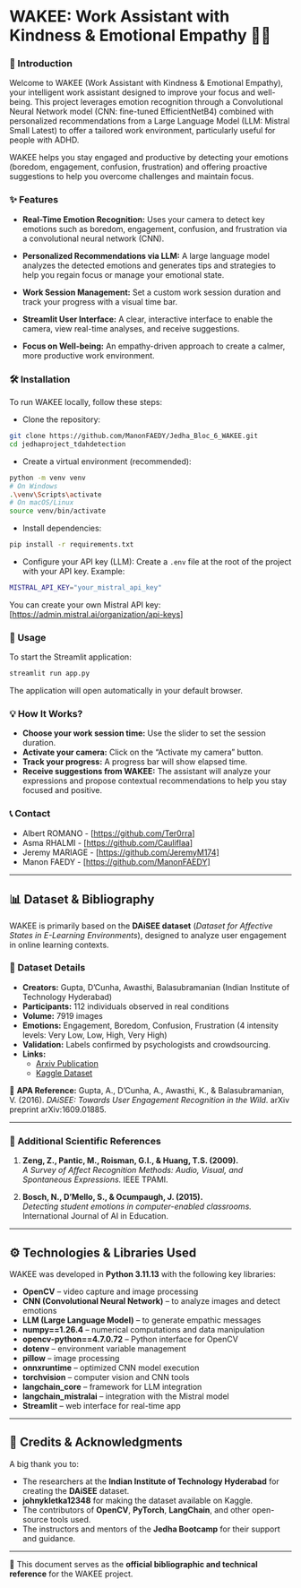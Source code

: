 
# **WAKEE: Work Assistant with Kindness & Emotional Empathy 🧠🤗**

### 🚀 Introduction
Welcome to WAKEE (Work Assistant with Kindness & Emotional Empathy), your intelligent work assistant designed to improve your focus and well-being. This project leverages emotion recognition through a Convolutional Neural Network model (CNN: fine-tuned EfficientNetB4) combined with personalized recommendations from a Large Language Model (LLM: Mistral Small Latest) to offer a tailored work environment, particularly useful for people with ADHD.

WAKEE helps you stay engaged and productive by detecting your emotions (boredom, engagement, confusion, frustration) and offering proactive suggestions to help you overcome challenges and maintain focus.

### ✨ Features
- **Real-Time Emotion Recognition:** Uses your camera to detect key emotions such as boredom, engagement, confusion, and frustration via a convolutional neural network (CNN).

- **Personalized Recommendations via LLM:** A large language model analyzes the detected emotions and generates tips and strategies to help you regain focus or manage your emotional state.

- **Work Session Management:** Set a custom work session duration and track your progress with a visual time bar.

- **Streamlit User Interface:** A clear, interactive interface to enable the camera, view real-time analyses, and receive suggestions.

- **Focus on Well-being:** An empathy-driven approach to create a calmer, more productive work environment.

### 🛠️ Installation
To run WAKEE locally, follow these steps:

- Clone the repository:
```bash
git clone https://github.com/ManonFAEDY/Jedha_Bloc_6_WAKEE.git
cd jedhaproject_tdahdetection
```

- Create a virtual environment (recommended):
```bash
python -m venv venv
# On Windows
.\venv\Scripts\activate
# On macOS/Linux
source venv/bin/activate
```

- Install dependencies:
```bash
pip install -r requirements.txt
```

- Configure your API key (LLM):
Create a `.env` file at the root of the project with your API key.
Example:
```bash
MISTRAL_API_KEY="your_mistral_api_key"
```
You can create your own Mistral API key: [https://admin.mistral.ai/organization/api-keys]

### 🚀 Usage
To start the Streamlit application:
```bash
streamlit run app.py
```

The application will open automatically in your default browser.

### 💡 How It Works?
- **Choose your work session time:** Use the slider to set the session duration.
- **Activate your camera:** Click on the “Activate my camera” button.
- **Track your progress:** A progress bar will show elapsed time.
- **Receive suggestions from WAKEE:** The assistant will analyze your expressions and propose contextual recommendations to help you stay focused and positive.


### 📞 Contact
- Albert ROMANO - [https://github.com/Ter0rra]
- Asma RHALMI - [https://github.com/Cauliflaa]
- Jeremy MARIAGE - [https://github.com/JeremyM174]
- Manon FAEDY - [https://github.com/ManonFAEDY]

---

## 📊 Dataset & Bibliography

WAKEE is primarily based on the **DAiSEE dataset** (*Dataset for Affective States in E-Learning Environments*), designed to analyze user engagement in online learning contexts.

### 🧾 Dataset Details
- **Creators:** Gupta, D’Cunha, Awasthi, Balasubramanian (Indian Institute of Technology Hyderabad)  
- **Participants:** 112 individuals observed in real conditions  
- **Volume:** 7919 images  
- **Emotions:** Engagement, Boredom, Confusion, Frustration (4 intensity levels: Very Low, Low, High, Very High)  
- **Validation:** Labels confirmed by psychologists and crowdsourcing.  
- **Links:**  
  - [Arxiv Publication](https://arxiv.org/abs/1609.01885)  
  - [Kaggle Dataset](https://www.kaggle.com/datasets/johnykletka12348/daiseecvproject)  

📖 **APA Reference:** Gupta, A., D’Cunha, A., Awasthi, K., & Balasubramanian, V. (2016). *DAiSEE: Towards User Engagement Recognition in the Wild*. arXiv preprint arXiv:1609.01885.

---

### 🧠 Additional Scientific References
1. **Zeng, Z., Pantic, M., Roisman, G.I., & Huang, T.S. (2009).**  
   *A Survey of Affect Recognition Methods: Audio, Visual, and Spontaneous Expressions.* IEEE TPAMI.

2. **Bosch, N., D’Mello, S., & Ocumpaugh, J. (2015).**  
   *Detecting student emotions in computer-enabled classrooms.* International Journal of AI in Education.


---

## ⚙️ Technologies & Libraries Used

WAKEE was developed in **Python 3.11.13** with the following key libraries:

- **OpenCV** – video capture and image processing
- **CNN (Convolutional Neural Network)** – to analyze images and detect emotions
- **LLM (Large Language Model)** – to generate empathic messages
- **numpy==1.26.4** – numerical computations and data manipulation
- **opencv-python==4.7.0.72** – Python interface for OpenCV
- **dotenv** – environment variable management
- **pillow** – image processing
- **onnxruntime** – optimized CNN model execution
- **torchvision** – computer vision and CNN tools
- **langchain_core** – framework for LLM integration
- **langchain_mistralai** – integration with the Mistral model
- **Streamlit** – web interface for real-time app 

---

## 🙏 Credits & Acknowledgments

A big thank you to:
- The researchers at the **Indian Institute of Technology Hyderabad** for creating the **DAiSEE** dataset.  
- **johnykletka12348** for making the dataset available on Kaggle.  
- The contributors of **OpenCV**, **PyTorch**, **LangChain**, and other open-source tools used.  
- The instructors and mentors of the **Jedha Bootcamp** for their support and guidance.

---

📌 This document serves as the **official bibliographic and technical reference** for the WAKEE project.
